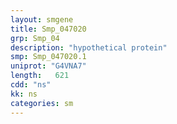 ```yaml
---
layout: smgene
title: Smp_047020
grp: Smp_04
description: "hypothetical protein"
smp: Smp_047020.1
uniprot: "G4VNA7"
length:   621
cdd: "ns"
kk: ns
categories: sm
---
```

